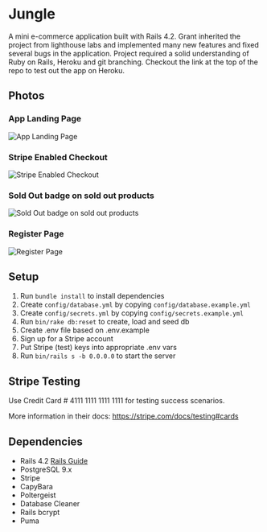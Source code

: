 # Jungle

A mini e-commerce application built with Rails 4.2. Grant inherited the project from lighthouse labs and implemented many new features and fixed several bugs in the application. Project required a solid understanding of Ruby on Rails, Heroku and git branching. Checkout the link at the top of the repo to test out the app on Heroku.

## Photos

### App Landing Page
![App Landing Page](https://github.com/granttaylor448/jungle-rails/blob/feature/order-receipt/app/photos/App_landing_page.png?raw=true)

### Stripe Enabled Checkout
![Stripe Enabled Checkout](https://github.com/granttaylor448/jungle-rails/blob/feature/order-receipt/app/photos/Stripe_enabled_checkout.png?raw=true)

### Sold Out badge on sold out products
![Sold Out badge on sold out products](https://github.com/granttaylor448/jungle-rails/blob/feature/order-receipt/app/photos/Sold_out_badged.png?raw=true)

### Register Page
![Register Page](https://github.com/granttaylor448/jungle-rails/blob/feature/order-receipt/app/photos/products_organized_by_category.png?raw=true)

## Setup

1. Run `bundle install` to install dependencies
2. Create `config/database.yml` by copying `config/database.example.yml`
3. Create `config/secrets.yml` by copying `config/secrets.example.yml`
4. Run `bin/rake db:reset` to create, load and seed db
5. Create .env file based on .env.example
6. Sign up for a Stripe account
7. Put Stripe (test) keys into appropriate .env vars
8. Run `bin/rails s -b 0.0.0.0` to start the server

## Stripe Testing

Use Credit Card # 4111 1111 1111 1111 for testing success scenarios.

More information in their docs: <https://stripe.com/docs/testing#cards>

## Dependencies

* Rails 4.2 [Rails Guide](http://guides.rubyonrails.org/v4.2/)
* PostgreSQL 9.x
* Stripe
* CapyBara
* Poltergeist
* Database Cleaner
* Rails bcrypt
* Puma

